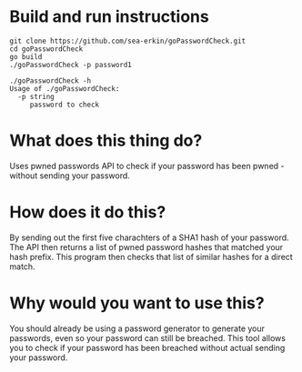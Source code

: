 # Build and run instructions

```
git clone https://github.com/sea-erkin/goPasswordCheck.git
cd goPasswordCheck
go build
./goPasswordCheck -p password1
```

```
./goPasswordCheck -h
Usage of ./goPasswordCheck:
  -p string
     password to check
 ```


# What does this thing do?

Uses pwned passwords API to check if your password has been pwned - without sending your password. 

# How does it do this?

By sending out the first five charachters of a SHA1 hash of your password. The API then returns a list of pwned password hashes that matched your hash prefix. This program then checks that list of similar hashes for a direct match.

# Why would you want to use this?

You should already be using a password generator to generate your passwords, even so your password can still be breached. This tool allows you to check if your password has been breached without actual sending your password.
